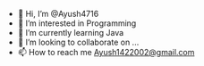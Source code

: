 - 👋 Hi, I’m @Ayush4716
- 👀 I’m interested in Programming
- 🌱 I’m currently learning Java
- 💞️ I’m looking to collaborate on ...
- 📫 How to reach me Ayush1422002@gmail.com

<!---
Ayush4716/Ayush4716 is a ✨ special ✨ repository because its `README.md` (this file) appears on your GitHub profile.
You can click the Preview link to take a look at your changes.
--->
